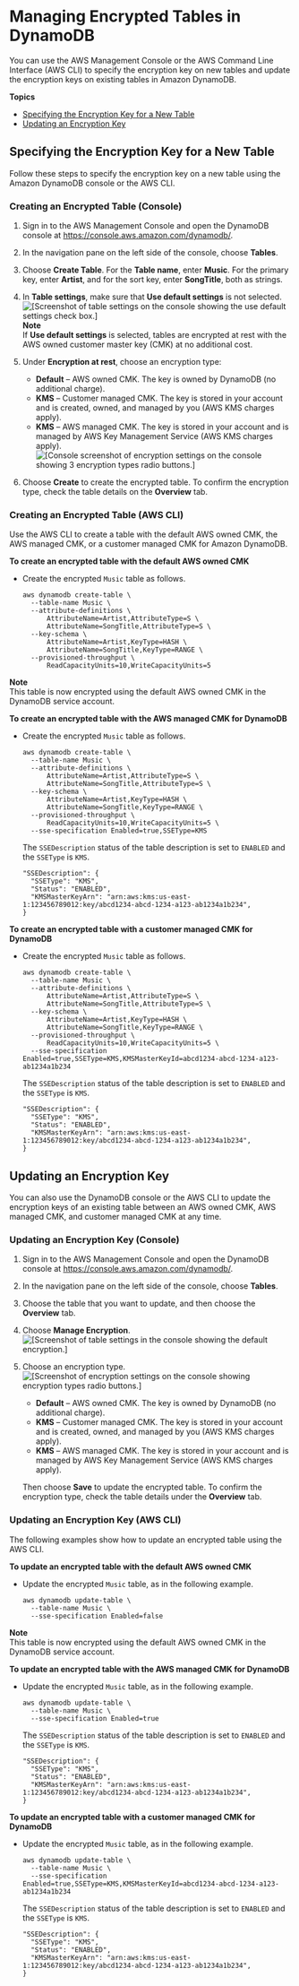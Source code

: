 # Managing Encrypted Tables in DynamoDB<a name="encryption.tutorial"></a>

You can use the AWS Management Console or the AWS Command Line Interface \(AWS CLI\) to specify the encryption key on new tables and update the encryption keys on existing tables in Amazon DynamoDB\.

**Topics**
+ [Specifying the Encryption Key for a New Table](#encryption.tutorial-creating)
+ [Updating an Encryption Key](#encryption.tutorial-update)

## Specifying the Encryption Key for a New Table<a name="encryption.tutorial-creating"></a>

Follow these steps to specify the encryption key on a new table using the Amazon DynamoDB console or the AWS CLI\.

### Creating an Encrypted Table \(Console\)<a name="encryption.tutorial-console"></a>

1. Sign in to the AWS Management Console and open the DynamoDB console at [https://console\.aws\.amazon\.com/dynamodb/](https://console.aws.amazon.com/dynamodb/)\.

1.  In the navigation pane on the left side of the console, choose **Tables**\.

1. Choose **Create Table**\. For the **Table name**, enter **Music**\. For the primary key, enter **Artist**, and for the sort key, enter **SongTitle**, both as strings\. 

1. In **Table settings**, make sure that **Use default settings** is not selected\.  
![\[Screenshot of table settings on the console showing the use default settings check box.\]](http://docs.aws.amazon.com/amazondynamodb/latest/developerguide/images/tablesettings.PNG)
**Note**  
 If **Use default settings** is selected, tables are encrypted at rest with the AWS owned customer master key \(CMK\) at no additional cost\. 

1. Under **Encryption at rest**, choose an encryption type: 
   +  **Default** – AWS owned CMK\. The key is owned by DynamoDB \(no additional charge\)\. 
   + **KMS** – Customer managed CMK\. The key is stored in your account and is created, owned, and managed by you \(AWS KMS charges apply\)\.
   +  **KMS** – AWS managed CMK\. The key is stored in your account and is managed by AWS Key Management Service \(AWS KMS charges apply\)\.   
![\[Console screenshot of encryption settings on the console showing 3 encryption types radio buttons.\]](http://docs.aws.amazon.com/amazondynamodb/latest/developerguide/images/encryption_types.PNG)

1. Choose **Create** to create the encrypted table\. To confirm the encryption type, check the table details on the **Overview** tab\. 

### Creating an Encrypted Table \(AWS CLI\)<a name="encryption.tutorial-cli"></a>

Use the AWS CLI to create a table with the default AWS owned CMK, the AWS managed CMK, or a customer managed CMK for Amazon DynamoDB\.

**To create an encrypted table with the default AWS owned CMK**
+ Create the encrypted `Music` table as follows\.

  ```
  aws dynamodb create-table \
    --table-name Music \
    --attribute-definitions \
        AttributeName=Artist,AttributeType=S \
        AttributeName=SongTitle,AttributeType=S \
    --key-schema \
        AttributeName=Artist,KeyType=HASH \
        AttributeName=SongTitle,KeyType=RANGE \
    --provisioned-throughput \
        ReadCapacityUnits=10,WriteCapacityUnits=5
  ```
**Note**  
 This table is now encrypted using the default AWS owned CMK in the DynamoDB service account\. 

**To create an encrypted table with the AWS managed CMK for DynamoDB**
+ Create the encrypted `Music` table as follows\.

  ```
  aws dynamodb create-table \
    --table-name Music \
    --attribute-definitions \
        AttributeName=Artist,AttributeType=S \
        AttributeName=SongTitle,AttributeType=S \
    --key-schema \
        AttributeName=Artist,KeyType=HASH \
        AttributeName=SongTitle,KeyType=RANGE \
    --provisioned-throughput \
        ReadCapacityUnits=10,WriteCapacityUnits=5 \
    --sse-specification Enabled=true,SSEType=KMS
  ```

   The `SSEDescription` status of the table description is set to `ENABLED` and the `SSEType` is `KMS`\. 

  ```
  "SSEDescription": {
    "SSEType": "KMS",
    "Status": "ENABLED",
    "KMSMasterKeyArn": "arn:aws:kms:us-east-1:123456789012:key/abcd1234-abcd-1234-a123-ab1234a1b234",
  }
  ```

**To create an encrypted table with a customer managed CMK for DynamoDB**
+ Create the encrypted `Music` table as follows\.

  ```
  aws dynamodb create-table \
    --table-name Music \
    --attribute-definitions \
        AttributeName=Artist,AttributeType=S \
        AttributeName=SongTitle,AttributeType=S \
    --key-schema \
        AttributeName=Artist,KeyType=HASH \
        AttributeName=SongTitle,KeyType=RANGE \
    --provisioned-throughput \
        ReadCapacityUnits=10,WriteCapacityUnits=5 \
    --sse-specification Enabled=true,SSEType=KMS,KMSMasterKeyId=abcd1234-abcd-1234-a123-ab1234a1b234
  ```

   The `SSEDescription` status of the table description is set to `ENABLED` and the `SSEType` is `KMS`\.

  ```
  "SSEDescription": {
    "SSEType": "KMS",
    "Status": "ENABLED",
    "KMSMasterKeyArn": "arn:aws:kms:us-east-1:123456789012:key/abcd1234-abcd-1234-a123-ab1234a1b234",
  }
  ```

## Updating an Encryption Key<a name="encryption.tutorial-update"></a>

You can also use the DynamoDB console or the AWS CLI to update the encryption keys of an existing table between an AWS owned CMK, AWS managed CMK, and customer managed CMK at any time\.

### Updating an Encryption Key \(Console\)<a name="encryption.tutorial-update-console"></a>

1. Sign in to the AWS Management Console and open the DynamoDB console at [https://console\.aws\.amazon\.com/dynamodb/](https://console.aws.amazon.com/dynamodb/)\.

1.  In the navigation pane on the left side of the console, choose **Tables**\.

1. Choose the table that you want to update, and then choose the **Overview** tab\.

1. Choose **Manage Encryption**\.  
![\[Screenshot of table settings in the console showing the default encryption.\]](http://docs.aws.amazon.com/amazondynamodb/latest/developerguide/images/encryption-manage.png)

1. Choose an encryption type\.   
![\[Screenshot of encryption settings on the console showing encryption types radio buttons.\]](http://docs.aws.amazon.com/amazondynamodb/latest/developerguide/images/encryption-change.PNG)
   +  **Default** – AWS owned CMK\. The key is owned by DynamoDB \(no additional charge\)\. 
   + **KMS** – Customer managed CMK\. The key is stored in your account and is created, owned, and managed by you \(AWS KMS charges apply\)\.
   +  **KMS** – AWS managed CMK\. The key is stored in your account and is managed by AWS Key Management Service \(AWS KMS charges apply\)\. 

   Then choose **Save** to update the encrypted table\. To confirm the encryption type, check the table details under the **Overview** tab\. 

### Updating an Encryption Key \(AWS CLI\)<a name="encryption.tutorial-update-cli"></a>

The following examples show how to update an encrypted table using the AWS CLI\.

**To update an encrypted table with the default AWS owned CMK**
+ Update the encrypted `Music` table, as in the following example\.

  ```
  aws dynamodb update-table \
    --table-name Music \
    --sse-specification Enabled=false
  ```
**Note**  
This table is now encrypted using the default AWS owned CMK in the DynamoDB service account\. 

**To update an encrypted table with the AWS managed CMK for DynamoDB**
+ Update the encrypted `Music` table, as in the following example\.

  ```
  aws dynamodb update-table \
    --table-name Music \
    --sse-specification Enabled=true
  ```

   The `SSEDescription` status of the table description is set to `ENABLED` and the `SSEType` is `KMS`\.

  ```
  "SSEDescription": {
    "SSEType": "KMS",
    "Status": "ENABLED",
    "KMSMasterKeyArn": "arn:aws:kms:us-east-1:123456789012:key/abcd1234-abcd-1234-a123-ab1234a1b234",
  }
  ```

**To update an encrypted table with a customer managed CMK for DynamoDB**
+ Update the encrypted `Music` table, as in the following example\.

  ```
  aws dynamodb update-table \
    --table-name Music \
    --sse-specification Enabled=true,SSEType=KMS,KMSMasterKeyId=abcd1234-abcd-1234-a123-ab1234a1b234
  ```

   The `SSEDescription` status of the table description is set to `ENABLED` and the `SSEType` is `KMS`\. 

  ```
  "SSEDescription": {
    "SSEType": "KMS",
    "Status": "ENABLED",
    "KMSMasterKeyArn": "arn:aws:kms:us-east-1:123456789012:key/abcd1234-abcd-1234-a123-ab1234a1b234",
  }
  ```